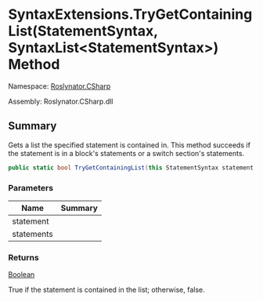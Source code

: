 # SyntaxExtensions\.TryGetContainingList\(StatementSyntax, SyntaxList\<StatementSyntax>\) Method

Namespace: [Roslynator.CSharp](../../README.md)

Assembly: Roslynator\.CSharp\.dll

## Summary

Gets a list the specified statement is contained in\.
This method succeeds if the statement is in a block's statements or a switch section's statements\.

```csharp
public static bool TryGetContainingList(this StatementSyntax statement, out SyntaxList<StatementSyntax> statements)
```

### Parameters

| Name | Summary |
| ---- | ------- |
| statement | |
| statements | |

### Returns

[Boolean](https://docs.microsoft.com/en-us/dotnet/api/system.boolean)

True if the statement is contained in the list; otherwise, false\.
